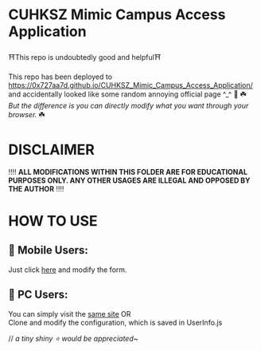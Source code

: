 # CUHKSZ Mimic Campus Access Application
:shinto_shrine:This repo is undoubtedly good and helpful:shinto_shrine: <br/><br/>
This repo has been deployed to https://0x727aa7d.github.io/CUHKSZ_Mimic_Campus_Access_Application/ and accidentally looked like some random annoying official page ^_^ :anger:
:shamrock: *But the difference is you can directly modify what you want through your browser.* :shamrock: 

# DISCLAIMER
:bangbang::bangbang: **ALL MODIFICATIONS WITHIN THIS FOLDER ARE FOR EDUCATIONAL PURPOSES ONLY. 
ANY OTHER USAGES ARE ILLEGAL AND OPPOSED BY THE AUTHOR** :bangbang::bangbang:

# HOW TO USE
## :christmas_tree: Mobile Users:
   Just click [here](https://0x727aa7d.github.io/CUHKSZ_Mimic_Campus_Access_Application/) and modify the form.
## :christmas_tree: PC Users:
   You can simply visit the [same site](https://0x727aa7d.github.io/CUHKSZ_Mimic_Campus_Access_Application/) OR <br/>
   Clone and modify the configuration, which is saved in UserInfo.js

// *a tiny shiny :star: would be appreciated~*
